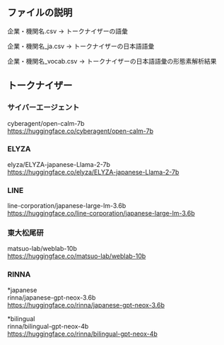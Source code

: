 ## ファイルの説明

企業・機関名.csv → トークナイザーの語彙

企業・機関名_ja.csv → トークナイザーの日本語語彙

企業・機関名_vocab.csv → トークナイザーの日本語語彙の形態素解析結果

## トークナイザー
### サイバーエージェント
cyberagent/open-calm-7b  
https://huggingface.co/cyberagent/open-calm-7b

### ELYZA
elyza/ELYZA-japanese-Llama-2-7b  
https://huggingface.co/elyza/ELYZA-japanese-Llama-2-7b

### LINE
line-corporation/japanese-large-lm-3.6b  
https://huggingface.co/line-corporation/japanese-large-lm-3.6b

### 東大松尾研
matsuo-lab/weblab-10b  
https://huggingface.co/matsuo-lab/weblab-10b

### RINNA
*japanese  
rinna/japanese-gpt-neox-3.6b  
https://huggingface.co/rinna/japanese-gpt-neox-3.6b

*bilingual  
rinna/bilingual-gpt-neox-4b  
https://huggingface.co/rinna/bilingual-gpt-neox-4b
